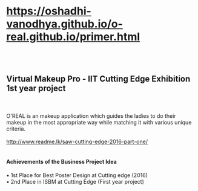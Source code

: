 # https://oshadhi-vanodhya.github.io/o-real.github.io/primer.html
<br><br><h2>Virtual Makeup Pro - IIT Cutting Edge Exhibition 1st year project</h2><br><br>
O'REAL is an makeup application which guides the ladies to do their makeup in the most appropriate way while matching it with various unique criteria.
<br><br>
http://www.readme.lk/saw-cutting-edge-2016-part-one/
<br><br>
<h4>Achievements of the Business Project Idea</h4>
• 1st Place for Best Poster Design at Cutting edge (2016)<br>
• 2nd Place in ISBM at Cutting Edge (First year project)
